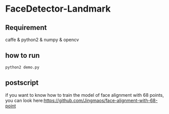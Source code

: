 # FaceDetector-Landmark

## Requirement

caffe & python2 & numpy & opencv 




## how to run 

`python2 demo.py` 

## postscript
if you want to know how to train the model of face alignment with 68 points, you can look here:https://github.com/Jingmaos/face-alignment-with-68-point
